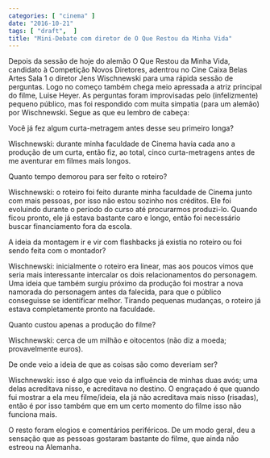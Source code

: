 ```yaml
---
categories: [ "cinema" ]
date: "2016-10-21"
tags: [ "draft",  ]
title: "Mini-Debate com diretor de O Que Restou da Minha Vida"
---
```

Depois da sessão de hoje do alemão O Que Restou da Minha Vida, candidato
à Competição Novos Diretores, adentrou no Cine Caixa Belas Artes Sala
1 o diretor Jens Wischnewski para uma rápida sessão de perguntas. Logo
no começo também chega meio apressada a atriz principal do filme,
Luise Heyer. As perguntas foram improvisadas pelo (infelizmente) pequeno
público, mas foi respondido com muita simpatia (para um alemão) por
Wischnewski. Segue as que eu lembro de cabeça:

Você já fez algum curta-metragem antes desse seu primeiro longa?

Wischnewski: durante minha faculdade de Cinema havia cada ano a produção
de um curta, então fiz, ao total, cinco curta-metragens antes de me
aventurar em filmes mais longos.

Quanto tempo demorou para ser feito o roteiro?

Wischnewski: o roteiro foi feito durante minha faculdade de Cinema junto
com mais pessoas, por isso não estou sozinho nos créditos. Ele foi
evoluindo durante o período do curso até procurarmos produzi-lo. Quando
ficou pronto, ele já estava bastante caro e longo, então foi necessário
buscar financiamento fora da escola.

A ideia da montagem ir e vir com flashbacks já existia no roteiro ou
foi sendo feita com o montador?

Wischnewski: inicialmente o roteiro era linear, mas aos poucos vimos
que seria mais interessante intercalar os dois relacionamentos do
personagem. Uma ideia que também surgiu próximo da produção foi
mostrar a nova namorada do personagem antes da falecida, para que o
público conseguisse se identificar melhor. Tirando pequenas mudanças,
o roteiro já estava completamente pronto na faculdade.

Quanto custou apenas a produção do filme?

Wischnewski: cerca de um milhão e oitocentos (não diz a moeda;
provavelmente euros).

De onde veio a ideia de que as coisas são como deveriam ser?

Wischnewski: isso é algo que veio da influência de minhas duas avós;
uma delas acreditava nisso, e acreditava no destino. O engraçado é que
quando fui mostrar a ela meu filme/ideia, ela já não acreditava mais
nisso (risadas), então é por isso também que em um certo momento do
filme isso não funciona mais.

O resto foram elogios e comentários periféricos. De um modo geral,
deu a sensação que as pessoas gostaram bastante do filme, que ainda
não estreou na Alemanha.
